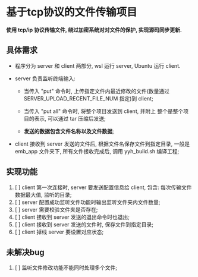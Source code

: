 <!--
 * @Description: 基于tcp协议的文件传输项目
 * @Author: TOTHTOT
 * @Date: 2024-04-01 16:10:24
 * @LastEditTime: 2024-04-03 17:12:01
 * @LastEditors: TOTHTOT
 * @FilePath: \tcp_transmit_file\README.md
-->

# 基于tcp协议的文件传输项目

**使用 tcp/ip 协议传输文件, 绕过加密系统对对文件的保护, 实现源码同步更新.**

## 具体需求

- 程序分为 server 和 client 两部分, wsl 运行 server, Ubuntu 运行 client.

- server 负责监听终端输入: 
  
  - 当传入 "put" 命令时, 上传指定文件内最近修改的文件(数量通过 SERVER_UPLOAD_RECENT_FILE_NUM 指定)到 client;
  
  - 当传入 "put all" 命令时, 将整个项目发送到 client, 并附上 整个是整个项目的表示, 可以通过 tar 压缩后发送;
  
  - **发送的数据包含文件名称以及文件数据**;

- client 接收到 server 发送的文件后, 根据文件名保存文件到指定目录, 一般是 emb_app 文件夹下, 所有文件接收完成后, 调用 yyh_build.sh 编译工程;

## 实现功能
1. [ ] client 第一次连接时, server 要发送配置信息给 client, 包含: 每次传输文件数据最大值, 监听的目录;
2. [ ] server 配置成功监听文件功能时输出监听文件夹内文件数量;
3. [ ] server 需要校验文件夹是否存在;
4. [ ] client 接收到 server 发送的退出命令时也退出;
5. [ ] client 接收到 server 发送的文件时, 保存文件到指定目录;
6. [ ] client 掉线 server 要设置对应状态;
## 未解决bug
1. [ ] 监听文件修改功能不能同时处理多个文件;